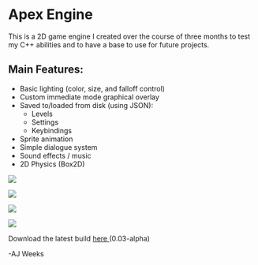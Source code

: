 # Apex Engine

This is a 2D game engine I created over the course of three months to test my C++ abilities and to have a base to use for future projects.

## Main Features:
- Basic lighting (color, size, and falloff control)
- Custom immediate mode graphical overlay
- Saved to/loaded from disk (using JSON):
  - Levels
  - Settings
  - Keybindings
- Sprite animation
- Simple dialogue system
- Sound effects / music
- 2D Physics (Box2D)

![](http://i.imgur.com/yrAiwtA.png)

![](http://i.imgur.com/fjv8dSE.png)

![](http://i.imgur.com/rqWTEP8.png)

![](http://i.imgur.com/DI2FYTp.gif)

Download the latest build [here ](https://github.com/ajweeks/ApexEngine/releases/download/0.03/Apex.v0.03.zip) (0.03-alpha)

-AJ Weeks
